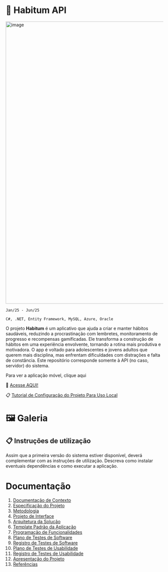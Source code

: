 # 🔁 Habitum API

<img width="2856" height="900" alt="image" src="https://github.com/user-attachments/assets/97dc1897-b43d-4ea0-9724-45ab1b2c5539" />

`Jan/25 - Jun/25`

`C#, .NET, Entity Framework, MySQL, Azure, Oracle`

O projeto **Habitum** é um aplicativo que ajuda a criar e manter hábitos saudáveis, reduzindo a procrastinação com lembretes, monitoramento de progresso e recompensas gamificadas. 
Ele transforma a construção de hábitos em uma experiência envolvente, tornando a rotina mais produtiva e motivadora. 
O app é voltado para adolescentes e jovens adultos que querem mais disciplina, mas enfrentam dificuldades com distrações e falta de constância.
Este repositório corresponde somente à API (no caso, servidor) do sistema.

Para ver a aplicação móvel, clique aqui

🔗 [Acesse AQUI!](https://habitumAPI.lcstoti.dev/)

📋 [Tutorial de Configuração do Projeto Para Uso Local](https://github.com/LcsToti/Habitum/edit/main/README.md#-instru%C3%A7%C3%B5es-de-utiliza%C3%A7%C3%A3o)

# 🖼️ Galeria

## 📋 Instruções de utilização

Assim que a primeira versão do sistema estiver disponível, deverá complementar com as instruções de utilização. Descreva como instalar eventuais dependências e como executar a aplicação.

# Documentação

<ol>
  <li><a href="docs/01-Documentação de Contexto.md"> Documentação de Contexto</a></li>
  <li><a href="docs/02-Especificação do Projeto.md"> Especificação do Projeto</a></li>
  <li><a href="docs/03-Metodologia.md"> Metodologia</a></li>
  <li><a href="docs/04-Projeto de Interface.md"> Projeto de Interface</a></li>
  <li><a href="docs/05-Arquitetura da Solução.md"> Arquitetura da Solução</a></li>
  <li><a href="docs/06-Template Padrão da Aplicação.md"> Template Padrão da Aplicação</a></li>
  <li><a href="docs/07-Programação de Funcionalidades.md"> Programação de Funcionalidades</a></li>
  <li><a href="docs/08-Plano de Testes de Software.md"> Plano de Testes de Software</a></li>
  <li><a href="docs/09-Registro de Testes de Software.md"> Registro de Testes de Software</a></li>
  <li><a href="docs/10-Plano de Testes de Usabilidade.md"> Plano de Testes de Usabilidade</a></li>
  <li><a href="docs/11-Registro de Testes de Usabilidade.md"> Registro de Testes de Usabilidade</a></li>
  <li><a href="docs/12-Apresentação do Projeto.md"> Apresentação do Projeto</a></li>
  <li><a href="docs/13-Referências.md"> Referências</a></li>
</ol>
